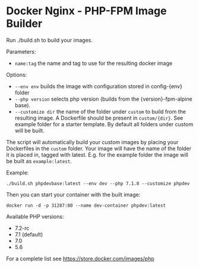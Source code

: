 Docker Nginx - PHP-FPM Image Builder
=======

Run ./build.sh to build your images. 

Parameters: 

 - `name:tag` the name and tag to use for the resulting docker image

Options:

 - `--env env` builds the image 
with configuration stored in config-{env} folder
 - `--php version` selects php version (builds from the {version}-fpm-alpine base).
 - `--customize dir` the name of the folder under `custom` to build from the resulting image. A Dockerfile should be present in `custom/{dir}`. See example folder for a starter template. By default all folders under custom will be built.

The script will automatically build your custom images by placing your Dockerfiles in the `custom` folder. Your image will have the name of the folder it is placed in, tagged with latest. E.g. for the example folder the image will be built as `example:latest`.

Example:

`./build.sh phpdevbase:latest --env dev --php 7.1.8 --customize phpdev`

Then you can start your container with the built image: 

`docker run -d -p 31287:80 --name dev-container phpdev:latest`

Available PHP versions:

 - 7.2-rc
 - 7.1 (default)
 - 7.0
 - 5.6

For a complete list see https://store.docker.com/images/php

